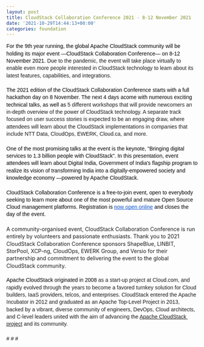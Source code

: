 ```yaml
---
layout: post
title: CloudStack Collaboration Conference 2021 - 8-12 November 2021
date: '2021-10-29T14:44:13+00:00'
categories: foundation
---
```

<p dir="ltr" style="line-height:1.38;margin-top:0pt;margin-bottom:0pt;"><span style="font-size: 14px; font-family: Arial; color: rgb(0, 0, 0); background-color: transparent; font-weight: 400; font-style: normal; font-variant: normal; text-decoration: none; vertical-align: baseline; white-space: pre-wrap;">For the 9th year running, the global Apache CloudStack community will be holding its major event —CloudStack Collaboration Conference— on 8-12 November 2021. </span><span style="background-color: transparent; font-family: Arial; font-size: 14px; white-space: pre-wrap;">Due to the pandemic, the event will take place virtually to enable even more people interested in CloudStack technology to learn about its latest features, capabilities, and integrations.&nbsp;</span></p><p dir="ltr" style="line-height:1.38;margin-top:0pt;margin-bottom:0pt;"><b style="font-weight:normal;" id="docs-internal-guid-ec5e4020-7fff-cfea-5083-c6a16970d7c6"><br></b></p><p dir="ltr" style="line-height:1.38;margin-top:0pt;margin-bottom:0pt;"><span style="font-size: 14px; font-family: Arial; color: rgb(0, 0, 0); background-color: transparent; font-weight: 400; font-style: normal; font-variant: normal; text-decoration: none; vertical-align: baseline; white-space: pre-wrap;">Тhe 2021 edition of the CloudStack Collaboration Conference starts with a full hackathon day on 8 November. The next 4 days acome with numerous exciting technical talks, as well as </span><span style="background-color: transparent; font-family: Arial; font-size: 14px; white-space: pre-wrap;">5 different workshops that will provide newcomers an in-depth overview of the power of CloudStack technology. A separate track focused on user success stories is expected to be an engaging draw, where attendees will learn about the CloudStack implementations in companies that include NTT Data, CloudOps, EWERK, Cloud.ca, and more.</span></p><p dir="ltr" style="line-height:1.38;margin-top:0pt;margin-bottom:0pt;"><b style="font-weight:normal;"><br></b></p><p dir="ltr" style="line-height:1.38;margin-top:0pt;margin-bottom:0pt;"><span style="font-size: 14px; font-family: Arial; color: rgb(0, 0, 0); background-color: transparent; font-weight: 400; font-style: normal; font-variant: normal; text-decoration: none; vertical-align: baseline; white-space: pre-wrap;">One of the most promising talks at the event is the keynote, "Bringing digital services to 1.3 billion people with CloudStack". In this presentation, event attendees will learn about Digital India, Government of India's flagship program to realize its vision of transforming India into a digitally-empowered society and knowledge economy —powered by Apache CloudStack.&nbsp;</span></p><p dir="ltr" style="line-height:1.38;margin-top:0pt;margin-bottom:0pt;"><b style="font-weight:normal;"><br></b></p><p dir="ltr" style="line-height:1.38;margin-top:0pt;margin-bottom:0pt;"><span style="font-size: 14px; font-family: Arial; color: rgb(0, 0, 0); background-color: transparent; font-weight: 400; font-style: normal; font-variant: normal; text-decoration: none; vertical-align: baseline; white-space: pre-wrap;">CloudStack Collaboration Conference is a free-to-join event, open to everybody seeking to learn more about one of the most powerful and mature Open Source Cloud management platforms. Registration is </span><a href="https://events.hubilo.com/cloudstack-collaboration-conference/register" style="text-decoration:none;"><span style="font-size: 14px; font-family: Arial; color: rgb(17, 85, 204); background-color: transparent; font-weight: 400; font-style: normal; font-variant: normal; text-decoration: underline; text-decoration-skip-ink: none; vertical-align: baseline; white-space: pre-wrap;">now open online</span></a><span style="font-size: 14px; font-family: Arial; color: rgb(0, 0, 0); background-color: transparent; font-weight: 400; font-style: normal; font-variant: normal; text-decoration: none; vertical-align: baseline; white-space: pre-wrap;"> and closes the day of the event.</span></p><p dir="ltr" style="line-height:1.38;margin-top:0pt;margin-bottom:0pt;"><b style="font-weight:normal;"><br></b></p><p dir="ltr" style="line-height:1.38;margin-top:0pt;margin-bottom:0pt;"><span style="font-size: 14px;">A community-organised event, CloudStack Collaboration Conference is run entirely by volunteers and passionate enthusiasts. Thank you to 2021 CloudStack Collaboration Conference sponsors ShapeBlue, LINBIT, StorPool, XCP-ng, CloudOps, EWERK Group, and Versio for their partnership and commitment to delivering the event to the global CloudStack community.</span></p><p dir="ltr" style="line-height:1.38;margin-top:0pt;margin-bottom:0pt;"></p><p dir="ltr" style="line-height:1.38;margin-top:0pt;margin-bottom:0pt;"><br></p><p dir="ltr" style="line-height:1.38;margin-top:0pt;margin-bottom:0pt;"><span style="font-size: 14px; font-family: Arial; color: rgb(0, 0, 0); background-color: transparent; font-weight: 400; font-style: normal; font-variant: normal; text-decoration: none; vertical-align: baseline; white-space: pre-wrap;">Apache CloudStack originated in 2008 </span><span style="font-family: Arial; font-size: 14px; white-space: pre-wrap;">as a start-up project</span><span style="background-color: transparent; font-size: 14px; font-family: Arial; font-variant-numeric: normal; font-variant-east-asian: normal; vertical-align: baseline; white-space: pre-wrap;"> at Cloud.com, and rapidly evolved through the years to become a favored turnkey solution for Cloud builders, IaaS providers, telcos, and enterprises.&nbsp;CloudStack entered the Apache Incubator in 2012 and graduated as an Apache Top-Level Project in 2013, backed by a</span><span style="background-color: transparent; font-family: Arial; font-size: 14px; white-space: pre-wrap;"> vibrant, diverse community of engineers, DevOps, Cloud architects, and C-level leaders united with the aim of advancing the <a href="http://cloudstack.apache.org/" target="_blank">Apache CloudStack project</a> and its community.</span></p><p dir="ltr" style="line-height:1.38;margin-top:0pt;margin-bottom:0pt;"><br></p><p dir="ltr" style="line-height:1.38;margin-top:0pt;margin-bottom:0pt;"><span style="font-size: 14px; font-family: Arial; color: rgb(0, 0, 0); background-color: transparent; font-weight: 400; font-style: normal; font-variant: normal; text-decoration: none; vertical-align: baseline; white-space: pre-wrap;"># # #</span></p>

